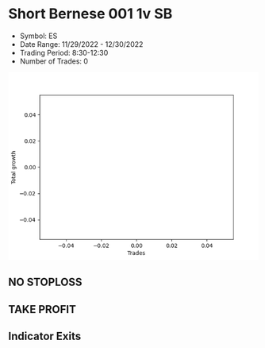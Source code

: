 # Short Bernese 001 1v SB 
- Symbol: ES
- Date Range: 11/29/2022 - 12/30/2022
- Trading Period: 8:30-12:30
- Number of Trades: 0

![Plot](ShortBernese0011vSBES.png)
## NO STOPLOSS














## TAKE PROFIT











## Indicator Exits

